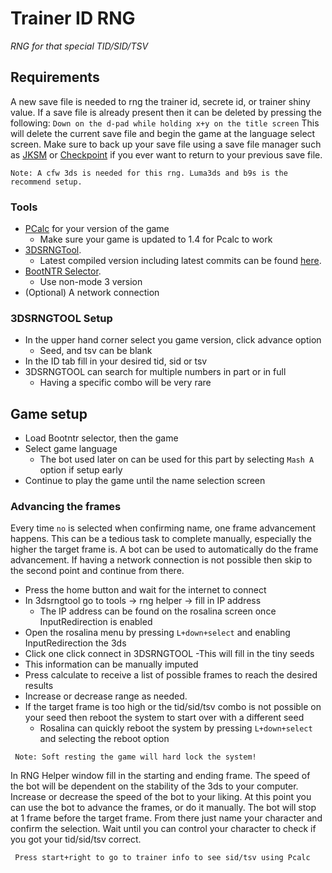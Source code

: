 # Trainer ID RNG
_RNG for that special TID/SID/TSV_

## Requirements
A new save file is needed to rng the trainer id, secrete id, or trainer shiny value. If a save file is already present then it can be deleted by pressing the following:
`Down on the d-pad while holding x+y on the title screen`
This will delete the current save file and begin the game at the language select screen. Make sure to back up your save file using a save file manager such as [JKSM](https://github.com/J-D-K/JKSM) or [Checkpoint](https://github.com/BernardoGiordano/Checkpoint) if you ever want to return to your previous save file.

```Note: A cfw 3ds is needed for this rng. Luma3ds and b9s is the recommend setup.```


 
### Tools
- [PCalc](https://gbatemp.net/threads/pokecalcntr-for-gen-6-the-rng-tool-suite-for-the-3ds.473221/) for your version of the game
    - Make sure your game is updated to 1.4 for Pcalc to work
- [3DSRNGTool](https://github.com/wwwwwwzx/3DSRNGTool/releases).
    - Latest compiled version including latest commits can be found [here](https://ci.appveyor.com/project/wwwwwwzx/3dsrngtool/build/artifacts).
- [BootNTR Selector](https://github.com/Nanquitas/BootNTR/releases).
    - Use non-mode 3 version
 - (Optional) A network connection
### 3DSRNGTOOL Setup
- In the upper hand corner select you game version, click advance option
    - Seed, and tsv can be blank 
- In the ID tab fill in your desired tid, sid or tsv
- 3DSRNGTOOL can search for multiple numbers in part or in full
	- Having a specific combo will be very rare


## Game setup
- Load Bootntr selector, then the game
- Select game language
	 - The bot used later on can be used for this part by selecting `Mash A` option if setup early
- Continue to play the game until the name selection screen

### Advancing the frames
Every time `no` is selected when confirming name, one frame advancement happens. This can be a tedious task to complete manually, especially the higher the target frame is. A bot can be used to automatically do the frame advancement. If having a network connection is not possible then skip to the second point and continue from there.
- Press the home button and wait for the internet to connect
- In 3dsrngtool go to tools -> rng helper -> fill in IP address
    - The IP address can be found on the rosalina screen once InputRedirection is enabled
- Open the rosalina menu by pressing `L+down+select` and enabling InputRedirection the 3ds
- Click one click connect in 3DSRNGTOOL
-This will fill in the tiny seeds
- This information can be manually imputed
- Press calculate to receive a list of possible frames to reach the desired results
- Increase or decrease range as needed.
- If the target frame is too high or the tid/sid/tsv combo is not possible on your seed then reboot the system to start over with a different seed
	- Rosalina can quickly reboot the system by pressing `L+down+select` and selecting the reboot option

``` Note: Soft resting the game will hard lock the system!```

In RNG Helper window fill in the starting and ending frame. The speed of the bot will be dependent on the stability of the 3ds to your computer. Increase or decrease the speed of the bot to your liking. At this point you can use the bot to advance the frames, or do it manually. The bot will stop at 1 frame before the target frame. From there just name your character and confirm the selection. Wait until you can control your character to check if you got your tid/sid/tsv correct.

` Press start+right to go to trainer info to see sid/tsv using Pcalc`

